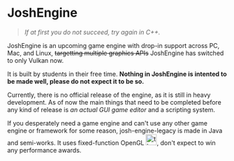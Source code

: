 # JoshEngine
> *If at first you do not succeed, try again in C++.*

JoshEngine is an upcoming game engine with drop-in support across PC, Mac, and Linux, ~~targetting multiple graphics APIs~~ JoshEngine has switched to only Vulkan now.

It is built by students in their free time.
__Nothing in JoshEngine is intented to be made well, please do not expect it to be so.__

Currently, there is no official release of the engine, as it is still in heavy development. As of now the main things that need to be completed before any kind of release is *an actual GUI game editor* and a scripting system.

If you desperately need a game engine and can't use any other game engine or framework for some reason, josh-engine-legacy is made in Java and semi-works. It uses fixed-function OpenGL <img src="https://th.bing.com/th/id/OIP.G8Ks7fGeqwo2ngV35vBVpwAAAA?rs=1&pid=ImgDetMain" alt="thousandyardstare" width=25>, don't expect to win any performance awards.
